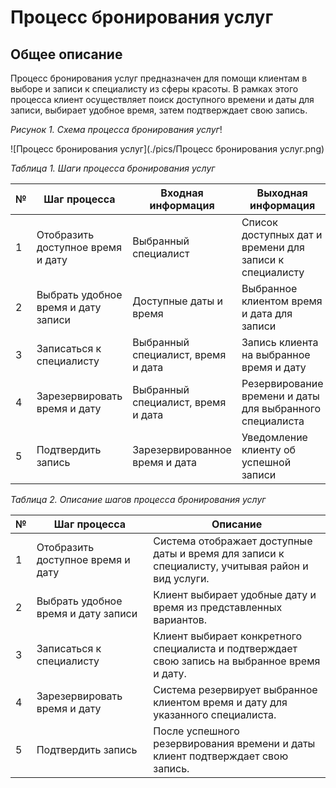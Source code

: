 # Процесс бронирования услуг
## Общее описание
Процесс бронирования услуг предназначен для помощи клиентам в выборе и записи к специалисту из сферы красоты. В рамках этого процесса клиент осуществляет поиск доступного времени и даты для записи, выбирает удобное время, затем подтверждает свою запись.

_Рисунок 1. Схема процесса бронирования услуг_!

![Процесс бронирования услуг](./pics/Процесс бронирования услуг.png)

_Таблица 1. Шаги процесса бронирования услуг_

| № | Шаг процесса                          | Входная информация                 | Выходная информация                                     | Исполнители | Интерфейс              |
|---|---------------------------------------|------------------------------------|----------------------------------------------------------|-------------|------------------------|
| 1 | Отобразить доступное время и дату      | Выбранный специалист  | Список доступных дат и времени для записи к специалисту   | Система     | Клиентское приложение  |
| 2 | Выбрать удобное время и дату записи   | Доступные даты и время             | Выбранное клиентом время и дата для записи               | Клиент      | Клиентское приложение  |
| 3 | Записаться к специалисту              | Выбранный специалист, время и дата | Запись клиента на выбранное время и дату                 | Клиент      | Клиентское приложение  |
| 4 | Зарезервировать время и дату          | Выбранный специалист, время и дата | Резервирование времени и даты для выбранного специалиста | Система     | База данных, сервер    |
| 5 | Подтвердить запись                    | Зарезервированное время и дата     | Уведомление клиенту об успешной записи                   | Клиент      | Клиентское приложение  |


_Таблица 2. Описание шагов процесса бронирования услуг_

| № | Шаг процесса                          | Описание                                                                                              |
|---|---------------------------------------|-------------------------------------------------------------------------------------------------------|
| 1 | Отобразить доступное время и дату      | Система отображает доступные даты и время для записи к специалисту, учитывая район и вид услуги.     |
| 2 | Выбрать удобное время и дату записи   | Клиент выбирает удобные дату и время из представленных вариантов.                                      |
| 3 | Записаться к специалисту              | Клиент выбирает конкретного специалиста и подтверждает свою запись на выбранное время и дату.         |
| 4 | Зарезервировать время и дату          | Система резервирует выбранное клиентом время и дату для указанного специалиста.                       |
| 5 | Подтвердить запись                    | После успешного резервирования времени и даты клиент подтверждает свою запись.                       |
